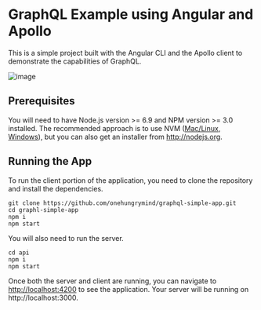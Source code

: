 # GraphQL Example using Angular and Apollo 

This is a simple project built with the Angular CLI and the Apollo client to demonstrate the capabilities of GraphQL.

![image](https://cloud.githubusercontent.com/assets/1544557/22999279/cb3168cc-f397-11e6-8bff-dcf4025476db.png)

## Prerequisites
You will need to have Node.js version >= 6.9 and NPM version >= 3.0 installed. The recommended approach is to use NVM ([Mac/Linux](https://github.com/creationix/nvm), [Windows](https://github.com/coreybutler/nvm-windows)), but you can also get an installer from http://nodejs.org.

## Running the App

To run the client portion of the application, you need to clone the repository and install the dependencies. 

```
git clone https://github.com/onehungrymind/graphql-simple-app.git
cd graphl-simple-app
npm i
npm start
``` 

You will also need to run the server. 

```
cd api
npm i
npm start
```

Once both the server and client are running, you can navigate to [http://localhost:4200](http://localhost:4200) to see the application. Your server will be running on http://localhost:3000.
